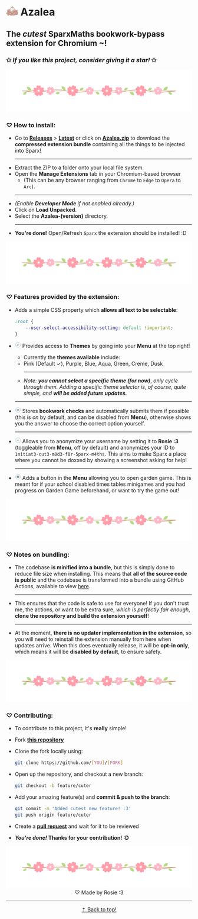 # <img src="extension/assets/logo.png" style="width: 2rem"> Azalea

## **The** ***cutest*** **SparxMaths bookwork-bypass extension for Chromium ~!**

### ✩ *If you like this project, consider giving it a star!* ✩

<img src="extension/assets/divider.png">

### ♡ **How to install:**

- Go to [**Releases**](https://github.com/acquitelol/azalea/releases/) > **[Latest](https://github.com/acquitelol/azalea/releases/latest)** or click on **[Azalea.zip](https://github.com/acquitelol/azalea/releases/latest/download/Azalea.zip)** to download the **compressed extension bundle** containing all the things to be injected into Sparx!
    <hr />
- Extract the ZIP to a folder onto your local file system.
- Open the **Manage Extensions** tab in your Chromium-based browser
  - (This can be any browser ranging from `Chrome` to `Edge` to `Opera` to `Arc`).
  <hr />
- *(Enable* ***Developer Mode*** *if not enabled already.)*
- Click on **Load Unpacked**.
- Select the **Azalea-(version)** directory.
  <hr />
- **You're done!** Open/Refresh `Sparx` the extension should be installed! :D

<img src="extension/assets/divider.png">

### ♡ **Features provided by the extension:**

- Adds a simple CSS property which **allows all text to be selectable**:

    ```css
    :root {
        --user-select-accessibility-setting: default !important;
    }
    ```

- <img src="extension/assets/menu_theme.png" style="width: 1rem"> Provides access to **Themes** by going into your **Menu** at the top right!
  - Currently the **themes available** include:
  - Pink (Default ✓), Purple, Blue, Aqua, Green, Creme, Dusk
    <hr />
  - *Note:* ***you cannot select a specific theme (for now)***, *only cycle through them. Adding a specific theme selector is, of course, quite simple, and* ***will be added future updates.***

  <hr />

- <img src="extension/assets/menu_bookwork.png" style="width: 1rem"> Stores **bookwork checks** and automatically submits them if possible (this is *on* by default, and can be disabled from **Menu**), otherwise shows you the answer to choose the correct option yourself.

  <hr />

- <img src="extension/assets/menu_name.png" style="width: 1rem"> Allows you to anonymize your username by setting it to **Rosie :3** (toggleable from **Menu**, off by default) and anonymizes your ID to `1nitiat3-cut3-m0d3-f0r-5parx-m4ths`. This aims to make Sparx a place where you cannot be doxxed by showing a screenshot asking for help!

  <hr />

- <img src="extension/assets/menu_garden.png" style="width: 1rem"> Adds a button in the **Menu** allowing you to open garden game. This is meant for if your school disabled times tables minigames and you had progress on Garden Game beforehand, or want to try the game out!

<img src="extension/assets/divider.png">

### ♡ **Notes on bundling:**

- The codebase **is minified into a bundle**, but this is simply done to reduce file size when installing. This means that **all of the source code is public** and the codebase is transformed into a bundle using GitHub Actions, available to view [here](https://github.com/acquitelol/azalea/actions).

    <hr />

- This ensures that the code is safe to use for everyone! If you don't trust me, the actions, or want to be extra sure, *which is perfectly fair enough*, **clone the repository and build the extension yourself**!

    <hr />

- At the moment, **there is no updater implementation in the extension**, so you will need to reinstall the extension manually from here when updates arrive. When this does eventually release, it will be **opt-in only**, which means it will be **disabled by default**, to ensure safety.

<img src="extension/assets/divider.png">

### ♡ **Contributing:**

- To contribute to this project, it's **really** simple!
- Fork **[this repository](https://github.com/acquitelol/azalea)**
- Clone the fork locally using:

    ```sh
    git clone https://github.com/[YOU]/[FORK]
    ```

- Open up the repository, and checkout a new branch:

    ```sh
    git checkout -b feature/cuter
    ```

- Add your amazing feature(s) and **commit & push to the branch**:

    ```sh
    git commit -m 'Added cutest new feature! :3'
    git push origin feature/cuter
    ```

- Create a **[pull request](https://github.com/acquitelol/azalea/pulls)** and wait for it to be reviewed
- ***You're done!*** **Thanks for your contribution! :D**

<img src="extension/assets/divider.png">

<div align="center">
    ♡ Made by Rosie :3
    <hr />
    <a href="#top">⇡ Back to top️!</a>
</div>